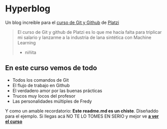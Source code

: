 # Hyperblog
Un blog increible para el [curso de Git y Github](https://platzi.com/cursos/git-github/ " curso de Git y Github") de [Platzi](https://platzi.com/ " Platzi")
>El curso de Git y github de Platzi es lo que me hacía falta para triplicar mi salario y lanzarme a la industria de lana sintética con Machine Learning
> - niñita

## En este curso vemos de todo
* Todos los comandos de Git
* El flujo de trabajo  en Github
* El verdadero amor por las buenas prácticas
* Trucos muy locos del profesor
* Las personalidades múltiples de Fredy

Y como un amable recordatorio: **Este readme.md es un chiste**. Diseñaddo para el ejemplo. Si llegas acá NO TE LO TOMES EN SERIO y mejor ve [**a ver el curso**](https://platzi.com/cursos/git-github/ " curso de Git y Github")
